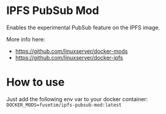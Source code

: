 # IPFS PubSub Mod

Enables the experimental PubSub feature on the IPFS image.

More info here:
- https://github.com/linuxserver/docker-mods
- https://github.com/linuxserver/docker-ipfs

# How to use

Just add the following env var to your docker container:
`DOCKER_MODS=fusetim/ipfs-pubsub-mod:latest`